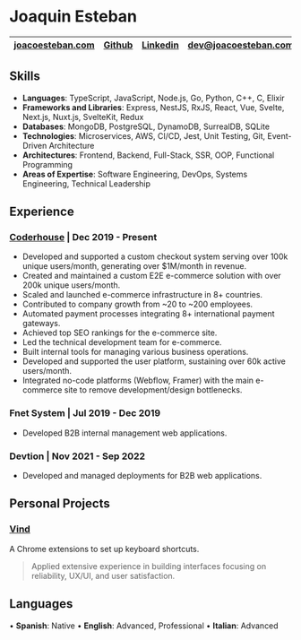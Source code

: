 # Joaquin Esteban

| [joacoesteban.com](https://joacoesteban.com) | [Github](https://github.com/joacoesteban) | [Linkedin](https://www.linkedin.com/in/joaquin-esteban/) | dev@joacoesteban.com | `+393280739643` |
| -------------------------------------------- | ----------------------------------------- | -------------------------------------------------------- | -------------------- | --------------- |

## Skills
- **Languages**: TypeScript, JavaScript, Node.js, Go, Python, C++, C, Elixir
- **Frameworks and Libraries**: Express, NestJS, RxJS, React, Vue, Svelte, Next.js, Nuxt.js, SvelteKit, Redux
- **Databases**: MongoDB, PostgreSQL, DynamoDB, SurrealDB, SQLite
- **Technologies**: Microservices, AWS, CI/CD, Jest, Unit Testing, Git, Event-Driven Architecture
- **Architectures**: Frontend, Backend, Full-Stack, SSR, OOP, Functional Programming
- **Areas of Expertise**: Software Engineering, DevOps, Systems Engineering, Technical Leadership

## Experience

### [Coderhouse](https://coderhouse.com) | Dec 2019 - Present
- Developed and supported a custom checkout system serving over 100k unique users/month, generating over $1M/month in revenue.
- Created and maintained a custom E2E e-commerce solution with over 200k unique users/month.
- Scaled and launched e-commerce infrastructure in 8+ countries.
- Contributed to company growth from ~20 to ~200 employees.
- Automated payment processes integrating 8+ international payment gateways.
- Achieved top SEO rankings for the e-commerce site.
- Led the technical development team for e-commerce.
- Built internal tools for managing various business operations.
- Developed and supported the user platform, sustaining over 60k active users/month.
- Integrated no-code platforms (Webflow, Framer) with the main e-commerce site to remove development/design bottlenecks.

### Fnet System | Jul 2019 - Dec 2019
- Developed B2B internal management web applications.

### Devtion | Nov 2021 - Sep 2022
- Developed and managed deployments for B2B web applications.

## Personal Projects
### [Vind](https://vind-works.io)
A Chrome extensions to set up keyboard shortcuts.
> Applied extensive experience in building interfaces focusing on reliability, UX/UI, and user satisfaction.

## Languages

• **Spanish**: Native
• **English**: Advanced, Professional
• **Italian**: Advanced
